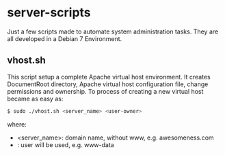 # server-scripts

Just a few scripts made to automate system administration tasks. They are all developed in a Debian 7 Environment.

## vhost.sh
This script setup a complete Apache virtual host environment. It creates DocumentRoot directory, Apache virtual host configuration file, change permissions and ownership. To process of creating a new virtual host became as easy as:
```sh
$ sudo ./vhost.sh <server_name> <user-owner>
```
where:
* <server_name>: domain name, without www, e.g. awesomeness.com
* <user-owner>: user will be used, e.g. www-data
